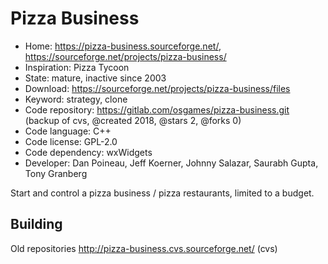 # Pizza Business

- Home: https://pizza-business.sourceforge.net/, https://sourceforge.net/projects/pizza-business/
- Inspiration: Pizza Tycoon
- State: mature, inactive since 2003
- Download: https://sourceforge.net/projects/pizza-business/files
- Keyword: strategy, clone
- Code repository: https://gitlab.com/osgames/pizza-business.git (backup of cvs, @created 2018, @stars 2, @forks 0)
- Code language: C++
- Code license: GPL-2.0
- Code dependency: wxWidgets
- Developer: Dan Poineau, Jeff Koerner, Johnny Salazar, Saurabh Gupta, Tony Granberg

Start and control a pizza business / pizza restaurants, limited to a budget.

## Building

Old repositories http://pizza-business.cvs.sourceforge.net/ (cvs)